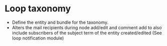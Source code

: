 # Loop taxonomy

* Define the entity and bundle for the taxonomy.
* Alters the mail recipients during node add/edit and comment add to also
include subscribers of the subject term of the entity created/edited
(See loop notification module)
